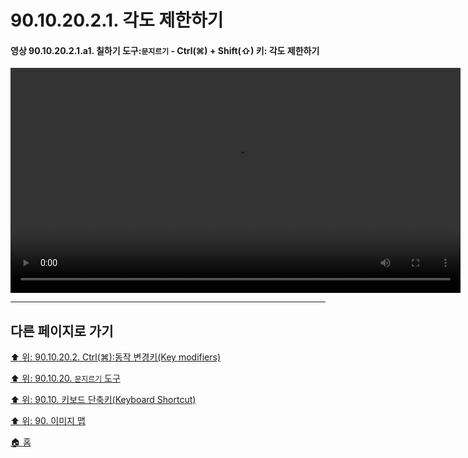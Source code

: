 # 90.10.20.2.1. 각도 제한하기

<a id="90-10-20-02-01-a1"></a>

#### 영상 90.10.20.2.1.a1. 칠하기 도구:`문지르기` - Ctrl(⌘) + Shift(⇧) 키: 각도 제한하기
<video controls="controls" width="720" src="https://github.com/wonder13662/gimp/assets/15767104/462fddf1-76e6-455d-9e45-ba5c42620bed"></video>

***

## 다른 페이지로 가기

[⬆️ 위: 90.10.20.2. Ctrl(⌘):동작 변경키(Key modifiers)](./90-10-20-02-00-key_modifier-ctrl.md)

[⬆️ 위: 90.10.20. `문지르기` 도구](./90-10-20-00-perspective_clone.md)

[⬆️ 위: 90.10. 키보드 단축키(Keyboard Shortcut)](./90-10-00-keyboard_shortcut.md)

[⬆️ 위: 90. 이미지 맵](./90-00-image-map.md)

[🏠 홈](./00-home.md)